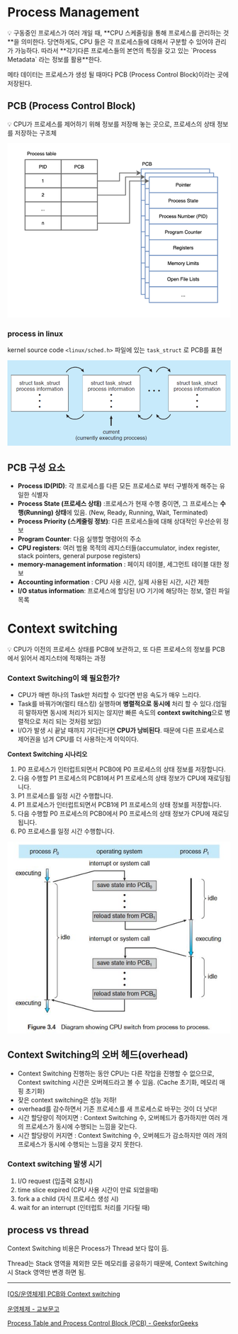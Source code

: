 # Process Management

<aside>
💡 구동중인 프로세스가 여러 개일 때, **CPU 스케줄링을 통해 프로세스를 관리하는 것**을 의미한다. 당연하게도, CPU 들은 각 프로세스들에 대해서 구분할 수 있어야 관리가 가능하다. 
따라서 **각기다른 프로세스들의 본연의 특징을 갖고 있는 `Process Metadata` 라는 정보를 활용**한다.

</aside>

메타 데이터는 프로세스가 생성 될 때마다 PCB (Process  Control Block)이라는 곳에 저장된다.

## PCB (Process Control Block)

<aside>
💡 CPU가 프로세스를 제어하기 위해 정보를 저장해 놓는 곳으로, 프로세스의 상태 정보를 저장하는 구조체

</aside>

![Untitled](./7.png)

### process in linux

kernel source code `<linux/sched.h>` 파일에 있는 `task_struct` 로 PCB를 표현

![Untitled](./8.png)

## PCB 구성 요소

- **Process ID(PID)**: 각 프로세스를 다른 모든 프로세스로 부터 구별하게 해주는 유일한 식별자
- **Process State (프로세스 상태)** :프로세스가 현재 수행 중이면, 그 프로세스는 **수행(Running) 상태**에 있음. (New, Ready, Running, Wait, Terminated)
- **Process Priority (스케줄링 정보)**: 다른 프로세스들에 대해 상대적인 우선순위 정보
- **Program Counter**: 다음 실행할 명령어의 주소
- **CPU registers**: 여러 범용 목적의 레지스터들(accumulator, index register, stack pointers, general purpose registers)
- **memory-management information** : 페이지 테이블, 세그먼트 테이블 대한 정보
- **Accounting information** : CPU 사용 시간, 실제 사용된 시간, 시간 제한
- **I/O status information**: 프로세스에 할당된 I/O 기기에 해당하는 정보, 열린 파일 목록

# Context switching

<aside>
💡 CPU가 이전의 프로세스 상태를 PCB에 보관하고, 또 다른 프로세스의 정보를 PCB에서 읽어서 레지스터에 적재하는 과정

</aside>

### **Context Switching이 왜 필요한가?**

- CPU가 매번 하나의 Task만 처리할 수 있다면 반응 속도가 매우 느리다.
- Task를 바꿔가며(멀티 태스킹) 실행하며 **병렬적으로 동시에** 처리 할 수 있다.(엄밀히 말하자면 동시에 처리가 되지는 않지만 빠른 속도의 **context switching**으로 병렬적으로 처리 되는 것처럼 보임)
- I/O가 발생 시 끝날 때까지 기다린다면 **CPU가 낭비된다**. 때문에 다른 프로세스로 제어권을 넘겨 CPU를 더 사용하는게 이익이다.

**Context Switching 시나리오**

1. P0 프로세스가 인터럽트되면서 PCB0에 P0 프로세스의 상태 정보를 저장합니다.
2. 다음 수행할 P1 프로세스의 PCB1에서 P1 프로세스의 상태 정보가 CPU에 재로딩됩니다.
3. P1 프로세스를 일정 시간 수행합니다.
4. P1 프로세스가 인터럽트되면서 PCB1에 P1 프로세스의 상태 정보를 저장합니다.
5. 다음 수행할 P0 프로세스의 PCB0에서 P0 프로세스의 상태 정보가 CPU에 재로딩됩니다.
6. P0 프로세스를 일정 시간 수행합니다.

![Untitled](./9.png)

## Context Switching의 오버 헤드(overhead)

- Context Switching 진행하는 동안 CPU는 다른 작업을 진행할 수 없으므로, Context switching 시간은 오버헤드라고 볼 수 있음. (Cache 초기화, 메모리 매핑 초기화)
- 잦은 context switching은 성능 저하!
- overhead를 감수하면서 기존 프로세스를 새 프로세스로 바꾸는 것이 더 낫다!
- 시간 할당량이 적어지면 : Context Switching 수, 오버헤드가 증가하지만 여러 개의 프로세스가 동시에 수행되는 느낌을 갖는다.
- 시간 할당량이 커지면 : Context Switching 수, 오버헤드가 감소하지만 여러 개의 프로세스가 동시에 수행되는 느낌을 갖지 못한다.

### Context switching 발생 시기

1. I/O request (입출력 요청시)
2. time slice expired (CPU 사용 시간이 만료 되었을때)
3. fork a a child (자식 프로세스 생성 시)
4. wait for an interrupt (인터럽트 처리를 기다릴 때)

## process vs thread

Context Switching 비용은 Process가 Thread 보다 많이 듬.

Thread는 Stack 영역을 제외한 모든 메모리를 공유하기 때문에, Context Switching 시 Stack 영역만 변경 하면 됨.

---

[[OS/운영체제] PCB와 Context switching](https://velog.io/@yanghl98/OS%EC%9A%B4%EC%98%81%EC%B2%B4%EC%A0%9C-PCB%EC%99%80-Context-switching)

[운영체제 - 교보문고](http://www.kyobobook.co.kr/product/detailViewKor.laf?mallGb=KOR&ejkGb=KOR&barcode=9788998886813)

[Process Table and Process Control Block (PCB) - GeeksforGeeks](https://www.geeksforgeeks.org/process-table-and-process-control-block-pcb/)